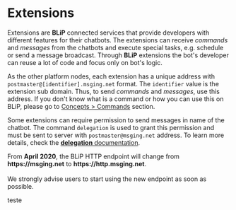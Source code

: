 # Extensions

Extensions are **BLiP** connected services that provide developers with different features for their chatbots. The extensions can receive *commands* and *messages* from the chatbots and execute special tasks, e.g. schedule or send a message broadcast. Through **BLiP** extensions the bot's developer can reuse a lot of code and focus only on bot's logic.

As the other platform nodes, each extension has a unique address with `postmaster@[identifier].msging.net` format. The `identifier` value is the extension sub domain. Thus, to send *commands* and *messages*, use this address. If you don't know what is a command or how you can use this on BLiP, please go to [Concepts > Commands](#commands) section.

Some extensions can require permission to send messages in name of the chatbot. The command `delegation` is used to grant this permission and must be sent to server with `postmaster@msging.net` address. To learn more details, check the [**delegation** documentation](./#/docs/extensions/delegation).

<aside class="notice">
From <b>April 2020</b>, the BLiP HTTP endpoint will change from <b>https://msging.net</b> to <b>https://http.msging.net</b>. <br><br>We strongly advise users to start using the new endpoint as soon as possible.
</aside>

teste
